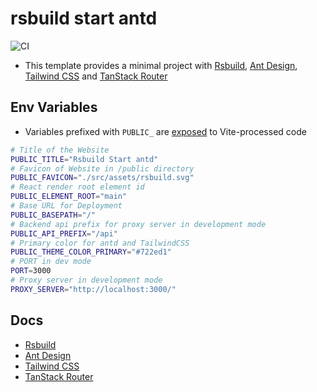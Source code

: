 # rsbuild start antd

![CI](https://github.com/Florencea/rsbuild-start-antd/actions/workflows/test.yml/badge.svg)

- This template provides a minimal project with [Rsbuild](https://rsbuild.dev/zh/), [Ant Design](https://ant.design/), [Tailwind CSS](https://tailwindcss.com/) and [TanStack Router](https://tanstack.com/router/latest)

## Env Variables

- Variables prefixed with `PUBLIC_` are [exposed](https://rsbuild.dev/zh/guide/advanced/env-vars) to Vite-processed code

```sh
# Title of the Website
PUBLIC_TITLE="Rsbuild Start antd"
# Favicon of Website in /public directory
PUBLIC_FAVICON="./src/assets/rsbuild.svg"
# React render root element id
PUBLIC_ELEMENT_ROOT="main"
# Base URL for Deployment
PUBLIC_BASEPATH="/"
# Backend api prefix for proxy server in development mode
PUBLIC_API_PREFIX="/api"
# Primary color for antd and TailwindCSS
PUBLIC_THEME_COLOR_PRIMARY="#722ed1"
# PORT in dev mode
PORT=3000
# Proxy server in development mode
PROXY_SERVER="http://localhost:3000/"
```

## Docs

- [Rsbuild](https://rsbuild.dev/zh/)
- [Ant Design](https://ant.design/)
- [Tailwind CSS](https://tailwindcss.com/)
- [TanStack Router](https://tanstack.com/router/latest)
